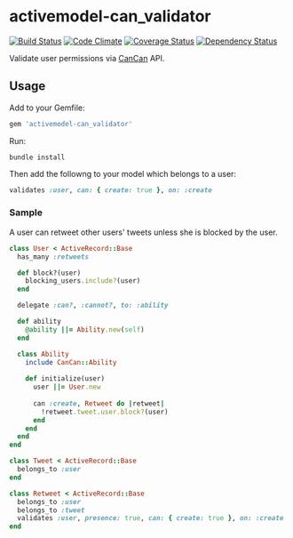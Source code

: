 # activemodel-can_validator

[![Build Status](https://travis-ci.org/yuku-t/activemodel-can_validator.svg?branch=master)](https://travis-ci.org/yuku-t/activemodel-can_validator) [![Code Climate](https://codeclimate.com/github/yuku-t/activemodel-can_validator/badges/gpa.svg)](https://codeclimate.com/github/yuku-t/activemodel-can_validator) [![Coverage Status](https://coveralls.io/repos/yuku-t/activemodel-can_validator/badge.svg)](https://coveralls.io/r/yuku-t/activemodel-can_validator) [![Dependency Status](https://gemnasium.com/yuku-t/activemodel-can_validator.svg)](https://gemnasium.com/yuku-t/activemodel-can_validator)

Validate user permissions via [CanCan](https://github.com/CanCanCommunity/cancancan) API.

## Usage

Add to your Gemfile:

```rb
gem 'activemodel-can_validator'
```

Run:

```
bundle install
```

Then add the followng to your model which belongs to a user:

```rb
validates :user, can: { create: true }, on: :create
```

### Sample

A user can retweet other users' tweets unless she is blocked by the user.

```rb
class User < ActiveRecord::Base
  has_many :retweets

  def block?(user)
    blocking_users.include?(user)
  end

  delegate :can?, :cannot?, to: :ability

  def ability
    @ability ||= Ability.new(self)
  end

  class Ability
    include CanCan::Ability
    
    def initialize(user)
      user ||= User.new
  
      can :create, Retweet do |retweet|
        !retweet.tweet.user.block?(user)
      end
    end
  end
end

class Tweet < ActiveRecord::Base
  belongs_to :user
end

class Retweet < ActiveRecord::Base
  belongs_to :user
  belongs_to :tweet
  validates :user, presence: true, can: { create: true }, on: :create
end
```
